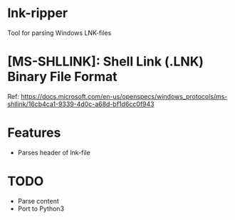 # lnk-ripper
Tool for parsing Windows LNK-files

# [MS-SHLLINK]: Shell Link (.LNK) Binary File Format
Ref: https://docs.microsoft.com/en-us/openspecs/windows_protocols/ms-shllink/16cb4ca1-9339-4d0c-a68d-bf1d6cc0f943

# Features
 * Parses header of lnk-file

# TODO
 * Parse content
 * Port to Python3
